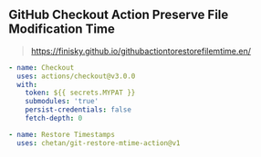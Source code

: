 ## GitHub Checkout Action Preserve File Modification Time

> https://finisky.github.io/githubactiontorestorefilemtime.en/

```yaml
- name: Checkout
  uses: actions/checkout@v3.0.0
  with:
	token: ${{ secrets.MYPAT }}
	submodules: 'true'
	persist-credentials: false
	fetch-depth: 0

- name: Restore Timestamps
  uses: chetan/git-restore-mtime-action@v1

```